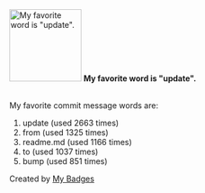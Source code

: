 <img src="https://my-badges.github.io/my-badges/favorite-word.png" alt="My favorite word is &quot;update&quot;." title="My favorite word is &quot;update&quot;." width="128">
<strong>My favorite word is &quot;update&quot;.</strong>
<br><br>

My favorite commit message words are:

1. update (used 2663 times)
2. from (used 1325 times)
3. readme.md (used 1166 times)
4. to (used 1037 times)
5. bump (used 851 times)


Created by <a href="https://github.com/my-badges/my-badges">My Badges</a>